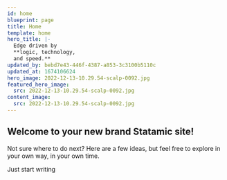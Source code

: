 ```yaml
---
id: home
blueprint: page
title: Home
template: home
hero_title: |-
  Edge driven by 
  **logic, technology,
  and speed.**
updated_by: bebd7e43-446f-4387-a853-3c3100b5110c
updated_at: 1674106624
hero_image: 2022-12-13-10.29.54-scalp-0092.jpg
featured_hero_image:
  src: 2022-12-13-10.29.54-scalp-0092.jpg
content_image:
  src: 2022-12-13-10.29.54-scalp-0092.jpg
---
```

## Welcome to your new brand Statamic site!

Not sure where to do next? Here are a few ideas, but feel free to explore in your own way, in your own time.

Just start writing
